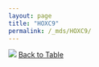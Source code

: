 ```yaml
---
layout: page
title: "HOXC9"
permalink: /_mds/HOXC9/
---
```


![](../../alns_9.28.22/aln_5HSAA050600_0.995.png?raw=true
)
[Back to Table](../../display)
